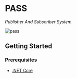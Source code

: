 # PASS

_Publisher And Subscriber System._

![pass](..)

## Getting Started

### Prerequisites

- [.NET Core](https://dotnet.microsoft.com/download/dotnet-core/)
